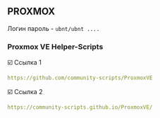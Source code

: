 ## PROXMOX

Логин пароль - `ubnt/ubnt ....`    
### Proxmox VE Helper-Scripts
:ballot_box_with_check: Ссылка 1
```yaml
https://github.com/community-scripts/ProxmoxVE
```
:ballot_box_with_check:  Ссылка 2
```yaml
https://community-scripts.github.io/ProxmoxVE/
```
